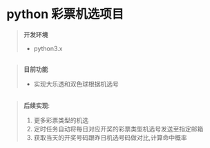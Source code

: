 # python 彩票机选项目  
>__开发环境__  
>* python3.x
##
>__目前功能__
>* 实现大乐透和双色球根据机选号  
##
>__后续实现__:
>1. 更多彩票类型的机选
>2. 定时任务自动将每日对应开奖的彩票类型机选号发送至指定邮箱
>3. 获取当天的开奖号码跟昨日机选号码做对比,计算命中概率

